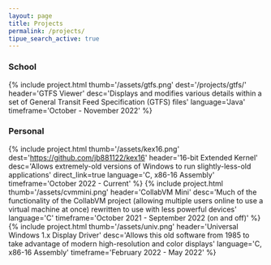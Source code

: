 ```yaml
---
layout: page
title: Projects
permalink: /projects/
tipue_search_active: true
---
```

### School
{% include project.html 
  thumb='/assets/gtfs.png'
  dest='/projects/gtfs/'
  header='GTFS Viewer'
  desc='Displays and modifies various details within a set of General Transit Feed Specification (GTFS) files'
  language='Java'
  timeframe='October - November 2022'
  %}

### Personal
{% include project.html 
  thumb='/assets/kex16.png'
  dest='https://github.com/jb881122/kex16'
  header='16-bit Extended Kernel'
  desc='Allows extremely-old versions of Windows to run slightly-less-old applications'
  direct_link=true
  language='C, x86-16 Assembly'
  timeframe='October 2022 - Current'
  %}
{% include project.html
  thumb='/assets/cvmmini.png'
  header='CollabVM Mini'
  desc='Much of the functionality of the CollabVM project (allowing multiple users online to use a virtual machine at once) rewritten to use with less powerful devices'
  language='C'
  timeframe='October 2021 - September 2022 (on and off)'
  %}
{% include project.html
  thumb='/assets/univ.png'
  header='Universal Windows 1.x Display Driver'
  desc='Allows this old software from 1985 to take advantage of modern high-resolution and color displays'
  language='C, x86-16 Assembly'
  timeframe='February 2022 - May 2022'
  %}
